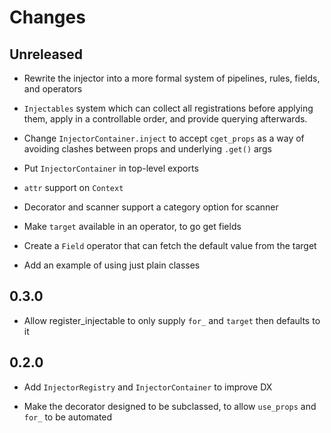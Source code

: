 # Changes

## Unreleased

- Rewrite the injector into a more formal system of pipelines, rules, fields, and operators
  
- `Injectables` system which can collect all registrations before applying them, apply in a controllable order, and provide querying afterwards.

- Change `InjectorContainer.inject` to accept `cget_props` as a way of avoiding clashes between props and underlying `.get()` args

- Put `InjectorContainer` in top-level exports

- `attr` support on `Context`

- Decorator and scanner support a category option for scanner

- Make `target` available in an operator, to go get fields

- Create a `Field` operator that can fetch the default value from the target

- Add an example of using just plain classes

## 0.3.0

- Allow register_injectable to only supply `for_` and `target` then defaults to it

## 0.2.0

- Add `InjectorRegistry` and `InjectorContainer` to improve DX

- Make the decorator designed to be subclassed, to allow `use_props`
  and `for_` to be automated
